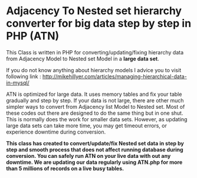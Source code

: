 # Adjacency To Nested set hierarchy converter for big data step by step in PHP (ATN)

This Class is written in PHP for converting/updating/fixing hierarchy data from Adjacency Model to Nested set Model in a <b>large data set</b>.

If you do not know anything about hierarchy models I advice you to visit following link :
http://mikehillyer.com/articles/managing-hierarchical-data-in-mysql/

ATN is optimized for large data. It uses memory tables and fix your table gradually and step by step. If your data is not large, there are other much simpler ways to convert from Adjacency list Model to Nested set. Most of these codes out there are designed to do the same thing but in one shut. This is normally does the work for smaller data sets. However, as updating large data sets can take more time, you may get timeout errors, or experience downtime during conversion.

<b>This class has created to convert/update/fix Nested set data in step by step and smooth process that does not affect running database during conversion. You can safely run ATN on your live data with out any downtime. We are updating our data regularly using ATN.php for more than 5 millions of records on a live busy tables.</b>





